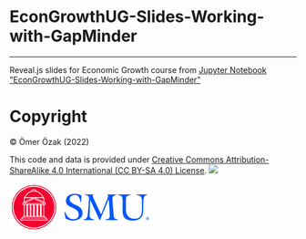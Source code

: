 # EconGrowthUG-Slides-Working-with-GapMinder
---

Reveal.js slides for Economic Growth course from [Jupyter Notebook "EconGrowthUG-Slides-Working-with-GapMinder"](https://github.com/SMU-Econ-Growth/EconGrowthUG-Notebooks/blob/main/Working-with-GapMinder.ipynb)

# Copyright 

&copy; Ömer Özak (2022)

This code and data is provided under [Creative Commons Attribution-ShareAlike 4.0 International (CC BY-SA 4.0) License](https://creativecommons.org/licenses/by-sa/4.0/). ![](http://mirrors.creativecommons.org/presskit/buttons/88x31/svg/by-sa.svg)

[<img src="https://github.com/measuring-culture/Expanding-Measurement-Culture-Facebook-JRSI/blob/main/pics/SMUlogowWordmarkRB.jpg?raw=true" width="250">](http://omerozak.com)
